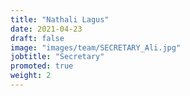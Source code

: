 ```yaml
---
title: "Nathali Lagus"
date: 2021-04-23
draft: false
image: "images/team/SECRETARY_Ali.jpg"
jobtitle: "Secretary"
promoted: true
weight: 2
---
```

